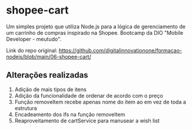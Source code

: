 # shopee-cart
Um simples projeto que utiliza Node.js para a lógica de gerenciamento de um carrinho de compras inspirado na Shopee. Bootcamp da DIO "Mobile Developer - meutudo".

Link do repo original: https://github.com/digitalinnovationone/formacao-nodejs/blob/main/06-shopee-cart/

## Alterações realizadas

1. Adição de mais tipos de itens
2. Adição da funcionalidade de ordenar de acordo com o preço
3. Função removeItem recebe apenas nome do item ao em vez de toda a estrutura
4. Encadeamento dos ifs na função removeItem
5. Reaproveitamento de cartService para manusear a wish list
